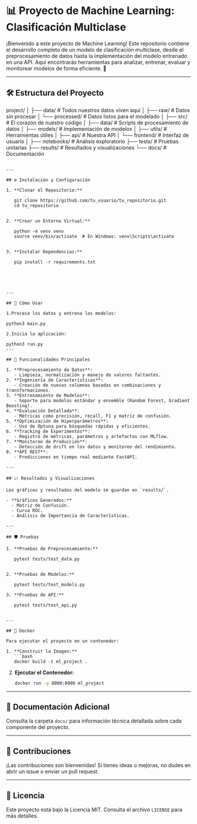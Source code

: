 # 📊 Proyecto de Machine Learning: Clasificación Multiclase

¡Bienvenido a este proyecto de Machine Learning! Este repositorio contiene el desarrollo completo de un modelo de clasificación multiclase, desde el preprocesamiento de datos hasta la implementación del modelo entrenado en una API. Aquí encontrarás herramientas para analizar, entrenar, evaluar y monitorear modelos de forma eficiente. 🚀

---

## 🛠️ Estructura del Proyecto

project/
│
├── data/                     # Todos nuestros datos viven aquí
│   ├── raw/                 # Datos sin procesar
│   └── processed/           # Datos listos para el modelado
│
├── src/                      # El corazón de nuestro código
│   ├── data/                # Scripts de procesamiento de datos
│   ├── models/              # Implementación de modelos
│   ├── utils/               # Herramientas útiles
│   ├── api/                 # Nuestra API
│   └── frontend/            # Interfaz de usuario
│
├── notebooks/                # Análisis exploratorio
├── tests/                    # Pruebas unitarias
├── results/                  # Resultados y visualizaciones
└── docs/                     # Documentación
```

---

## ⚙️ Instalación y Configuración

1. **Clonar el Repositorio:**

   git clone https://github.com/tu_usuario/tu_repositorio.git
   cd tu_repositorio
   

2. **Crear un Entorno Virtual:**
   
   python -m venv venv
   source venv/bin/activate  # En Windows: venv\Scripts\activate
   

3. **Instalar Dependencias:**
   
   pip install -r requirements.txt





---

## 🚀 Cómo Usar

1.Procesa los datos y entrena los modelos:

python3 main.py

2.Inicia la aplicación:

python3 run.py
---

## 🧪 Funcionalidades Principales

1. **Preprocesamiento de Datos**:
   - Limpieza, normalización y manejo de valores faltantes.
2. **Ingeniería de Características**:
   - Creación de nuevas columnas basadas en combinaciones y transformaciones.
3. **Entrenamiento de Modelos**:
   - Soporte para modelos estándar y ensemble (Random Forest, Gradient Boosting).
4. **Evaluación Detallada**:
   - Métricas como precisión, recall, F1 y matriz de confusión.
5. **Optimización de Hiperparámetros**:
   - Uso de Optuna para búsquedas rápidas y eficientes.
6. **Tracking de Experimentos**:
   - Registro de métricas, parámetros y artefactos con MLflow.
7. **Monitoreo de Producción**:
   - Detección de drift en los datos y monitoreo del rendimiento.
8. **API REST**:
   - Predicciones en tiempo real mediante FastAPI.

---

## 📈 Resultados y Visualizaciones

Los gráficos y resultados del modelo se guardan en `results/`.

- **Gráficos Generados:**
  - Matriz de Confusión.
  - Curva ROC.
  - Análisis de Importancia de Características.

---

## 🛡️ Pruebas

1. **Pruebas de Preprocesamiento:**
   
   pytest tests/test_data.py
   

2. **Pruebas de Modelos:**

   pytest tests/test_models.py

3. **Pruebas de API:**

   pytest tests/test_api.py


---

## 🐳 Docker

Para ejecutar el proyecto en un contenedor:

1. **Construir la Imagen:**
   ```bash
   docker build -t ml_project .
   ```

2. **Ejecutar el Contenedor:**
   ```bash
   docker run -p 8000:8000 ml_project
   ```

---

## 📂 Documentación Adicional

Consulta la carpeta `docs/` para información técnica detallada sobre cada componente del proyecto.

---

## 🤝 Contribuciones

¡Las contribuciones son bienvenidas! Si tienes ideas o mejoras, no dudes en abrir un issue o enviar un pull request.

---

## 📝 Licencia

Este proyecto está bajo la Licencia MIT. Consulta el archivo `LICENSE` para más detalles.

